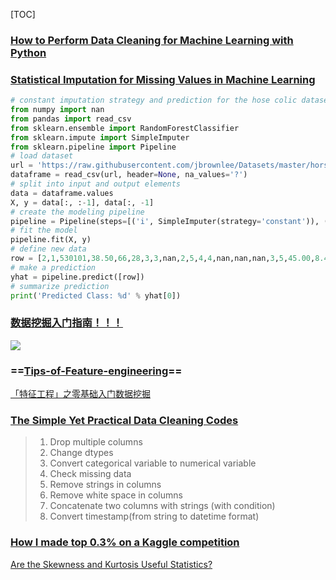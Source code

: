 [TOC]

### [How to Perform Data Cleaning for Machine Learning with Python](https://machinelearningmastery.com/basic-data-cleaning-for-machine-learning/?__s=j5spgttw6xiv8t5nozzl)





### [Statistical Imputation for Missing Values in Machine Learning](https://machinelearningmastery.com/statistical-imputation-for-missing-values-in-machine-learning/?__s=j5spgttw6xiv8t5nozzl)

```python
# constant imputation strategy and prediction for the hose colic dataset
from numpy import nan
from pandas import read_csv
from sklearn.ensemble import RandomForestClassifier
from sklearn.impute import SimpleImputer
from sklearn.pipeline import Pipeline
# load dataset
url = 'https://raw.githubusercontent.com/jbrownlee/Datasets/master/horse-colic.csv'
dataframe = read_csv(url, header=None, na_values='?')
# split into input and output elements
data = dataframe.values
X, y = data[:, :-1], data[:, -1]
# create the modeling pipeline
pipeline = Pipeline(steps=[('i', SimpleImputer(strategy='constant')), ('m', RandomForestClassifier())])
# fit the model
pipeline.fit(X, y)
# define new data
row = [2,1,530101,38.50,66,28,3,3,nan,2,5,4,4,nan,nan,nan,3,5,45.00,8.40,nan,nan,2,2,11300,00000,00000]
# make a prediction
yhat = pipeline.predict([row])
# summarize prediction
print('Predicted Class: %d' % yhat[0])
```





### [数据挖掘入门指南！！！](https://mp.weixin.qq.com/s?__biz=MzIyNjM2MzQyNg==&mid=2247490290&idx=1&sn=2c91d01e885e25232bb9fe65808ba46e&chksm=e870cbbfdf0742a943d5c0e972ff2ff7e59664f74aeb246ad422f2ae4f2bd9eb7c99bb903b8f&mpshare=1&scene=1&srcid=&sharer_sharetime=1587258394081&sharer_shareid=54d7b6bf73b347d381a7bff3f78b99d1&key=d324c761f914ac8398500473e4ce0ea27ddb73b137b8628481ffd7979c31d35f5982af34f2f8ae228794a30969111597e58e50ac6f21d9bb63780685c95336560ba39783230f7658b5db266041f8f518&ascene=1&uin=NzA3NTE3MTMz&devicetype=Windows+10&version=62080085&lang=en&exportkey=AyCrknsRchTmsghGn6%2FueS0%3D&pass_ticket=FsZ%2F%2BZdh9drALkPd4ZNDKQfPNSuBgdFQBofkB7QfHhrEkuIr4lHtmKYV2uPVd7bo)



![](https://mmbiz.qpic.cn/mmbiz_png/vI9nYe94fsG9H9sQ4u2liaG5YSH53Mxpsc07MmQlVSHoSicYTY8FwHdiaaES9tlJDKFibVLdWVd4BfM3Boic5a8icgtg/640?wx_fmt=png&tp=webp&wxfrom=5&wx_lazy=1&wx_co=1)





### ==[Tips-of-Feature-engineering](https://github.com/Pysamlam/Tips-of-Feature-engineering)==



[「特征工程」之零基础入门数据挖掘](https://mp.weixin.qq.com/s?__biz=MzIyNjM2MzQyNg==&mid=2247489845&idx=1&sn=511ef0c0b59623809fc476f2f69d027f&chksm=e870c878df07416ea6ade0ea8b94b3cd08444d15d5d7c2029137f8a0bcd9cec24391d94ca2b1&mpshare=1&scene=1&srcid=&sharer_sharetime=1586035394691&sharer_shareid=54d7b6bf73b347d381a7bff3f78b99d1&key=e51915e870aec09fecd421c9f13df2a8ad67f2fb84f661963b3a24a68f2836c1978f941cb23b2a6507c76e61382b254dd676dbfe7b70f33387f4762de28ab2d8e4e97eea558d6d6d64665633d7344edb&ascene=1&uin=NzA3NTE3MTMz&devicetype=Windows+10&version=62070158&lang=en&exportkey=A79Mu3U2x%2FBPzVKke4V24k8%3D&pass_ticket=NplckyX8o6vUFEDBWMdNrDVgAixGk4sOGs%2BIAvg%2Fv7WoYayMzEtNdjnoK1N1IV7Y)



### [The Simple Yet Practical Data Cleaning Codes](https://towardsdatascience.com/the-simple-yet-practical-data-cleaning-codes-ad27c4ce0a38)

> 1. Drop multiple columns
> 2. Change dtypes
> 3. Convert categorical variable to numerical variable
> 4. Check missing data
> 5. Remove strings in columns
> 6. Remove white space in columns
> 7. Concatenate two columns with strings (with condition)
> 8. Convert timestamp(from string to datetime format)



### [How I made top 0.3% on a Kaggle competition](https://www.kaggle.com/lavanyashukla01/how-i-made-top-0-3-on-a-kaggle-competition)



[Are the Skewness and Kurtosis Useful Statistics?](https://www.spcforexcel.com/knowledge/basic-statistics/are-skewness-and-kurtosis-useful-statistics)




